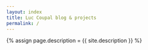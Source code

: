```yaml
---
layout: index
title: Luc Coupal blog & projects
permalink: /
---
```


{% assign page.description = {{ site.description }} %}